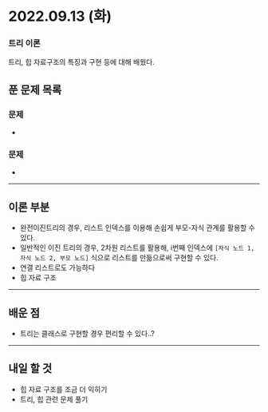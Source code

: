 # 2022.09.13 (화)

### 트리 이론

트리, 힙 자료구조의 특징과 구현 등에 대해 배웠다.

## 푼 문제 목록

### 문제

- 



###  문제

- 


---

## 이론 부분

- 완전이진트리의 경우, 리스트 인덱스를 이용해 손쉽게 부모-자식 관계를 활용할 수 있다.
- 일반적인 이진 트리의 경우, 2차원 리스트를 활용해, i번째 인덱스에 `[자식 노드 1, 자식 노드 2, 부모 노드]` 식으로 리스트를 만듦으로써 구현할 수 있다.
- 연결 리스트로도 가능하다
- 힙 자료 구조

---

## 배운 점

- 트리는 클래스로 구현할 경우 편리할 수 있다..?


---

## 내일 할 것

- 힙 자료 구조를 조금 더 익히기
- 트리, 힙 관련 문제 풀기

